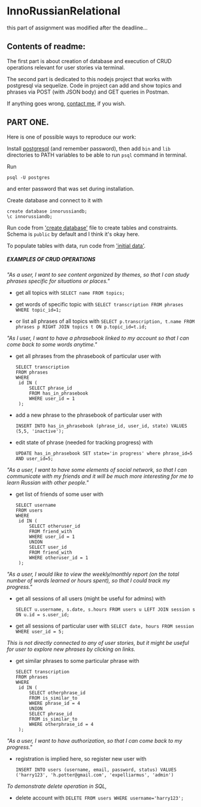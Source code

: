 # InnoRussianRelational

this part of assignment was modified after the deadline...

## Contents of readme:

The first part is about сreation of database and execution of CRUD operations relevant for user stories via terminal. 

The second part is dedicated to this nodejs project that works with postgresql via sequelize.
Code in project can add and show topics and phrases via POST (with JSON body) and GET queries in Postman.


If anything goes wrong, [contact me](https://t.me/feuer_fox), if you wish.


## PART ONE.

Here is one of possible ways to reproduce our work:

Install [postgresql](https://www.postgresql.org/download/) (and remember password), then add ```bin``` and ```lib``` directories to PATH variables to be able to run ```psql``` command in terminal.

Run
```
psql -U postgres
```

and enter password that was set during installation.

Create database and connect to it with

```
create database innorussiandb;
\c innorussiandb;
```


Run code from ['create database'](https://github.com/S1ngle322/InnoRussianRelational/blob/master/create%20database) file to create tables and constraints.
Schema is ```public``` by default and I think it's okay here.

To populate tables with data, run code from ['initial data'](https://github.com/S1ngle322/InnoRussianRelational/blob/master/initial%20data).


##### EXAMPLES OF CRUD OPERATIONS

*"As a user, I want to see content organized by themes, so that I can study phrases specific for situations or places."*
* get all topics with ```SELECT name FROM topics;```
 
* get words of specific topic with ```SELECT transcription FROM phrases WHERE topic_id=1;```

* or list all phrases of all topics with ```SELECT p.transcription, t.name FROM phrases p RIGHT JOIN topics t ON p.topic_id=t.id;```


*"As I user, I want to have a phrasebook linked to my account so that I can come back to some words anytime."*
* get all phrases from the phrasebook of particular user with
   ```
  SELECT transcription 
  FROM phrases 
  WHERE 
    id IN ( 
        SELECT phrase_id 
        FROM has_in_phrasebook 
        WHERE user_id = 1 
    );
    ```
 * add a new phrase to the phrasebook of particular user with
 
    ```INSERT INTO has_in_phrasebook (phrase_id, user_id, state) VALUES (5,5, 'inactive');```
 
* edit state of phrase (needed for tracking progress) with

   ```UPDATE has_in_phrasebook SET state='in progress' where phrase_id=5 AND user_id=5;```


 *"As a user, I want to have some elements of social network, so that I can communicate with my friends and it will be much more interesting for me to learn Russian with other people."*
* get list of friends of some user with 
   ```
  SELECT username 
  FROM users 
  WHERE 
    id IN ( 
        SELECT otheruser_id 
        FROM friend_with 
        WHERE user_id = 1 
        UNION
        SELECT user_id 
        FROM friend_with 
        WHERE otheruser_id = 1 
    );
    ```
 
 *"As a user, I would like to view the weekly/monthly report (on the total number of words learned or hours spent), so that I could track my progress."*
 * get all sessions of all users (might be useful for admins) with 
 
    ```SELECT u.username, s.date, s.hours FROM users u LEFT JOIN session s ON u.id = s.user_id;```

* get all sessions of particular user with 
   ```SELECT date, hours FROM session WHERE user_id = 5;```


*This is not directly connected to any of user stories, but it might be useful for user to explore new phrases by clicking on links.*
* get similar phrases to some particular phrase with
   ```
  SELECT transcription 
  FROM phrases 
  WHERE 
    id IN ( 
        SELECT otherphrase_id 
        FROM is_similar_to 
        WHERE phrase_id = 4
        UNION
        SELECT phrase_id 
        FROM is_similar_to 
        WHERE otherphrase_id = 4
    );
    ```
   
 *"As a user, I want to have authorization, so that I can come back to my progress."*
 * registration is implied here, so register new user with
 
    ```
    INSERT INTO users (username, email, password, status) VALUES 
    ('harry123', 'h.potter@gmail.com', 'expelliarmus', 'admin')
   ```

*To demonstrate delete operation in SQL,*
* delete account with
```DELETE FROM users WHERE username='harry123';```
